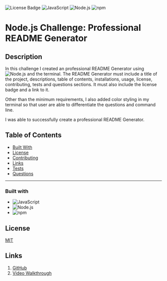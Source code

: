![License Badge](https://img.shields.io/badge/license-MIT-yellow.svg) ![JavaScript](https://badges.aleen42.com/src/javascript.svg) ![Node.js](https://badges.aleen42.com/src/node.svg) ![npm](https://badges.aleen42.com/src/npm.svg)
 
# Node.js Challenge: Professional README Generator 

## Description
In this challenge I created an professional README Generator using ![Node.js](https://badges.aleen42.com/src/node.svg) and the terminal. The README Generator must include a title of the project, descriptions, table of contents, installations, usage, license, contributing, tests and questions sections. It must also include the license badge and a link to it. 

Other than the minimum requirements, I also added color styling in my terminal so that user are able to differentiate the questions and command line. 

I was able to successfully create a professional README Generator. 

  ## Table of Contents

  * [Built With](#Built-With)
  * [License](#License)
  * [Contributing](#Contributing)
  * [Links](#Links)
  * [Tests](#Tests)
  * [Questions](#Questions)
  ***

  
  ### Built with
  
  - ![JavaScript](https://badges.aleen42.com/src/javascript.svg)
  - ![Node.js](https://badges.aleen42.com/src/node.svg)
  - ![npm](https://badges.aleen42.com/src/npm.svg)


  ## License
  [MIT](https://opensource.org/licenses/MIT)


  ## Links

  1. [GitHub](https://github.com/mlcundayag/readme-generator)
  2. [Video Walkthrough](https://drive.google.com/file/d/1K3B5I8gOG2H4-3OGN2kQvs2FCxtpUwYu/view)


  